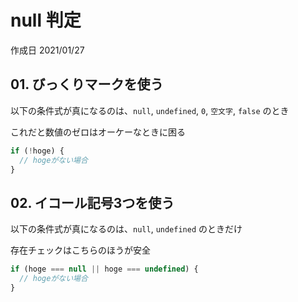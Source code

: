 # null 判定

作成日 2021/01/27

## 01. びっくりマークを使う

以下の条件式が真になるのは、`null`, `undefined`, `0`, `空文字`, `false` のとき

これだと数値のゼロはオーケーなときに困る

```javascript
if (!hoge) {
  // hogeがない場合
}
```

## 02. イコール記号3つを使う

以下の条件式が真になるのは、`null`, `undefined` のときだけ

存在チェックはこちらのほうが安全

```javascript
if (hoge === null || hoge === undefined) {
  // hogeがない場合
}
```

